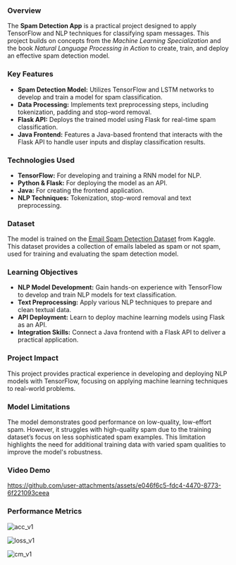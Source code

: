 ### **Overview**
The **Spam Detection App** is a practical project designed to apply TensorFlow and NLP techniques for classifying spam messages. This project builds on concepts from the *Machine Learning Specialization* and the book *Natural Language Processing in Action* to create, train, and deploy an effective spam detection model.

### **Key Features**

- **Spam Detection Model:** Utilizes TensorFlow and LSTM networks to develop and train a model for spam classification.
- **Data Processing:** Implements text preprocessing steps, including tokenization, padding and stop-word removal.
- **Flask API:** Deploys the trained model using Flask for real-time spam classification.
- **Java Frontend:** Features a Java-based frontend that interacts with the Flask API to handle user inputs and display classification results.

### **Technologies Used**

- **TensorFlow:** For developing and training a RNN model for NLP.
- **Python & Flask:** For deploying the model as an API.
- **Java:** For creating the frontend application.
- **NLP Techniques:** Tokenization, stop-word removal and text preprocessing.

### **Dataset**

The model is trained on the [Email Spam Detection Dataset](https://www.kaggle.com/datasets/shantanudhakadd/email-spam-detection-dataset-classification) from Kaggle. This dataset provides a collection of emails labeled as spam or not spam, used for training and evaluating the spam detection model.

### **Learning Objectives**

- **NLP Model Development:** Gain hands-on experience with TensorFlow to develop and train NLP models for text classification.
- **Text Preprocessing:** Apply various NLP techniques to prepare and clean textual data.
- **API Deployment:** Learn to deploy machine learning models using Flask as an API.
- **Integration Skills:** Connect a Java frontend with a Flask API to deliver a practical application.

### **Project Impact**

This project provides practical experience in developing and deploying NLP models with TensorFlow, focusing on applying machine learning techniques to real-world problems.

### **Model Limitations**

The model demonstrates good performance on low-quality, low-effort spam. However, it struggles with high-quality spam due to the training dataset’s focus on less sophisticated spam examples. This limitation highlights the need for additional training data with varied spam qualities to improve the model's robustness.

### **Video Demo**


https://github.com/user-attachments/assets/e046f6c5-fdc4-4470-8773-6f221093ceea


### **Performance Metrics**
![acc_v1](https://github.com/user-attachments/assets/dbbaa2c0-6d63-4623-b64e-aa835fd81915)


![loss_v1](https://github.com/user-attachments/assets/c07d6042-7488-4821-9a05-f14683acd4c3)


![cm_v1](https://github.com/user-attachments/assets/d3f93c0a-17f1-4226-8a4e-7975f91d16fb)
